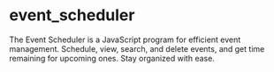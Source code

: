 # event_scheduler
The Event Scheduler is a JavaScript program for efficient event management. Schedule, view, search, and delete events, and get time remaining for upcoming ones. Stay organized with ease.
